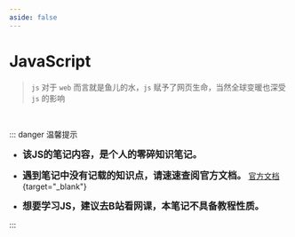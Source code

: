 ```yaml
---
aside: false
---
```

# JavaScript

> `js` 对于 `web` 而言就是鱼儿的水，`js` 赋予了网页生命，当然全球变暖也深受 `js` 的影响


<br/>

::: danger <Badge type='warning'>温馨提示</Badge>

- **<big>该JS的笔记内容，是个人的零碎知识笔记。</big>**

- **<big>遇到笔记中没有记载的知识点，请速速查阅官方文档。</big>** [<Badge type='info'>官方文档</Badge>](https://developer.mozilla.org/zh-CN/docs/Web/JavaScript){target="_blank"}

- **<big>想要学习JS，建议去B站看网课，本笔记不具备教程性质。</big>**


:::
